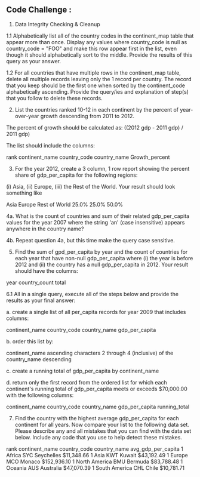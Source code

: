 ## Code Challenge : 


1. Data Integrity Checking & Cleanup

1.1 Alphabetically list all of the country codes in the continent_map table that appear more than once. Display any values where country_code is null as country_code = "FOO" and make this row appear first in the list, even though it should alphabetically sort to the middle. Provide the results of this query as your answer.

1.2 For all countries that have multiple rows in the continent_map table, delete all multiple records leaving only the 1 record per country. The record that you keep should be the first one when sorted by the continent_code alphabetically ascending. Provide the query/ies and explanation of step(s) that you follow to delete these records.

2. List the countries ranked 10-12 in each continent by the percent of year-over-year growth descending from 2011 to 2012.

The percent of growth should be calculated as: ((2012 gdp - 2011 gdp) / 2011 gdp)

The list should include the columns:

rank
continent_name
country_code
country_name
Growth_percent

3. For the year 2012, create a 3 column, 1 row report showing the percent share of gdp_per_capita for the following regions:

(i) Asia, (ii) Europe, (iii) the Rest of the World. Your result should look something like

Asia	Europe	Rest of World
25.0%	25.0%	50.0%

4a. What is the count of countries and sum of their related gdp_per_capita values for the year 2007 where the string 'an' (case insensitive) appears anywhere in the country name?

4b. Repeat question 4a, but this time make the query case sensitive.

5. Find the sum of gpd_per_capita by year and the count of countries for each year that have non-null gdp_per_capita where (i) the year is before 2012 and (ii) the country has a null gdp_per_capita in 2012. Your result should have the columns:

year
country_count
total


6.1
 All in a single query, execute all of the steps below and provide the results as your final answer:

a. create a single list of all per_capita records for year 2009 that includes columns:

continent_name
country_code
country_name
gdp_per_capita

b. order this list by:

continent_name ascending
characters 2 through 4 (inclusive) of the country_name descending

c. create a running total of gdp_per_capita by continent_name

d. return only the first record from the ordered list for which each continent's running total of gdp_per_capita meets or exceeds $70,000.00 with the following columns:

continent_name
country_code
country_name
gdp_per_capita
running_total

7. Find the country with the highest average gdp_per_capita for each continent for all years. Now compare your list to the following data set. Please describe any and all mistakes that you can find with the data set below. Include any code that you use to help detect these mistakes.

rank	continent_name	country_code	country_name	avg_gdp_per_capita
1	Africa	SYC	Seychelles	$11,348.66
1	Asia	KWT	Kuwait	$43,192.49
1	Europe	MCO	Monaco	$152,936.10
1	North America	BMU	Bermuda	$83,788.48
1	Oceania	AUS	Australia	$47,070.39
1	South America	CHL	Chile	$10,781.71

